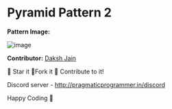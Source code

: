# Pyramid Pattern 2

**Pattern Image:**

![image](https://github.com/Punit-Choudhary/Python-beginner-scripts/blob/main/Patterns/Pyramid_Patterns/img/pyramidpattern2.PNG)

**Contributor:** [Daksh Jain](https://github.com/Dakshjain1)

:star2: Star it :fork_and_knife:Fork it :handshake: Contribute to it!

Discord server - http://pragmaticprogrammer.in/discord

Happy Coding :purple_heart:
